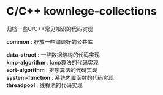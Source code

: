 # C/C++ kownlege-collections
归档一些C/C++常见知识的代码实现

**common** : 存放一些编译好的公共库  

**data-struct** : 一些数据结构的代码实现  
**kmp-algorithm** : kmp算法的代码实现  
**sort-algorithm** : 排序算法的代码实现  
**system-function** : 系统内置函数的代码实现  
**threadpool** : 线程池的代码实现  
